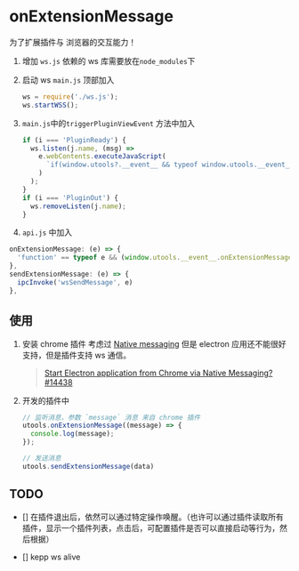 # onExtensionMessage

为了扩展插件与 浏览器的交互能力！

1. 增加 `ws.js`
   依赖的 ws 库需要放在`node_modules`下

2. 启动 ws
   `main.js` 顶部加入

   ```js
   ws = require('./ws.js');
   ws.startWSS();
   ```

3. `main.js`中的`triggerPluginViewEvent` 方法中加入

   ```js
   if (i === 'PluginReady') {
     ws.listen(j.name, (msg) =>
       e.webContents.executeJavaScript(
         `if(window.utools?.__event__ && typeof window.utools.__event__.onExtensionMessage === 'function' ) { try { window.utools.__event__.onExtensionMessage(${msg})} catch(e) {} }`
       )
     );
   }
   if (i === 'PluginOut') {
     ws.removeListen(j.name);
   }
   ```

4. `api.js` 中加入

```js
onExtensionMessage: (e) => {
  'function' == typeof e && (window.utools.__event__.onExtensionMessage = e);
},
sendExtensionMessage: (e) => {
  ipcInvoke('wsSendMessage', e)
},
```

## 使用

1. 安装 chrome 插件
   考虑过 [Native messaging](https://developer.chrome.com/docs/extensions/mv3/nativeMessaging/) 但是 electron 应用还不能很好支持，但是插件支持 ws 通信。
   > [Start Electron application from Chrome via Native Messaging? #14438](https://github.com/electron/electron/issues/14438)

2. 开发的插件中
   ```js
   // 监听消息，参数 `message` 消息 来自 chrome 插件
   utools.onExtensionMessage((message) => {
     console.log(message);
   });

   // 发送消息
   utools.sendExtensionMessage(data)
   ```

## TODO

- [] 在插件退出后，依然可以通过特定操作唤醒。（也许可以通过插件读取所有插件，显示一个插件列表，点击后，可配置插件是否可以直接启动等行为，然后根据）

- [] kepp ws alive
